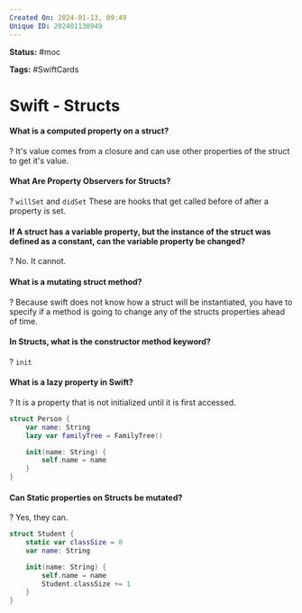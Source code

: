 ```yaml
---
Created On: 2024-01-13, 09:49
Unique ID: 202401130949
---
```

**Status:** #moc 

**Tags:** #SwiftCards 

# Swift - Structs

#### What is a computed property on a struct?
?
It's value comes from a closure and can use other properties of the struct to get it's value.
<!--SR:!2024-02-12,3,250-->

#### What Are Property Observers for Structs?
?
`willSet` and `didSet`
These are hooks that get called before of after a property is set.
<!--SR:!2024-02-12,2,230-->

#### If A struct has a variable property, but the instance of the struct was defined as a constant, can the variable property be changed?
?
No. It cannot.
<!--SR:!2024-02-12,3,250-->

#### What is a mutating struct method?
?
Because swift does not know how a struct will be instantiated, you have to specify if a method is going to change any of the structs properties ahead of time. 
<!--SR:!2024-02-12,3,250-->


#### In Structs, what is the constructor method keyword?
?
`init`
<!--SR:!2024-02-12,3,250-->

#### What is a lazy property in Swift?
?
It is a property that is not initialized until it is first accessed.
```swift
struct Person {
    var name: String
    lazy var familyTree = FamilyTree()

    init(name: String) {
        self.name = name
    }
}
```
<!--SR:!2024-02-12,2,230-->


#### Can Static properties on Structs be mutated?
?
Yes, they can.
```swift
struct Student {
    static var classSize = 0
    var name: String

    init(name: String) {
        self.name = name
        Student.classSize += 1
    }
}
```
<!--SR:!2024-02-12,2,230-->